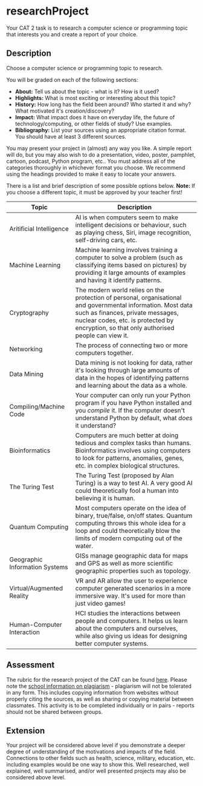 # researchProject		
Your CAT 2 task is to research a computer science or programming topic that interests you and create a report of your choice.
	
## Description		
Choose a computer science or programming topic to research.
		
You will be graded on each of the following sections:	
- **About:** Tell us about the topic - what is it? How is it used?	
- **Highlights:** What is most exciting or interesting about this topic?
- **History:** How long has the field been around? Who started it and why? What motivated it's creation/discovery?
- **Impact:** What impact does it have on everyday life, the future of technology/computing, or other fields of study? Use examples.	
- **Bibliography:** List your sources using an appropriate citation format. You should have at least 3 different sources.

You may present your project in (almost) any way you like. A simple report will do, but you may also wish to do a presentation, video, poster, pamphlet, cartoon, podcast, Python program, etc.. You must address all of the categories thoroughly in whichever format you choose. We recommend using the headings provided to make it easy to locate your answers.
	
There is a list and brief description of some possible options below. **Note:** If you choose a different topic, it must be approved by your teacher first!

| Topic  | Description  |	
|---|---|	
| Aritificial Intelligence  | AI is when computers seem to make intelligent decisions or behaviour, such as playing chess, Siri, image recognition, self-driving cars, etc.   |	
| Machine Learning  | Machine learning involves training a computer to solve a problem (such as classifying items based on pictures) by providing it large amounts of examples and having it identify patterns.  |	
| Cryptography  | The modern world relies on the protection of personal, organisational and governmental information. Most data such as finances, private messages, nuclear codes, etc. is protected by encryption, so that only authorised people can view it.  |	
| Networking  | The process of connecting two or more computers together.  |	
| Data Mining  | Data mining is not looking for data, rather it's looking through large amounts of data in the hopes of identifying patterns and learning about the data as a whole.  |
| Compiling/Machine Code  | Your computer can only run your Python program if you have Python installed and you *compile* it. If the computer doesn't understand Python by default, what *does* it understand?  |	
| Bioinformatics  | Computers are much better at doing tedious and complex tasks than humans. Bioinformatics involves using computers to look for patterns, anomalies, genes, etc. in complex biological structures.  |
| The Turing Test  | The Turing Test (proposed by Alan Turing) is a way to test AI. A very good AI could theoretically fool a human into believing it is human.  |	
| Quantum Computing  | Most computers operate on the idea of binary, true/false, on/off states. Quantum computing throws this whole idea for a loop and could theoretically blow the limits of modern computing out of the water.  |
| Geographic Information Systems  | GISs manage geographic data for maps and GPS as well as more scientific geographic properties such as topology.  |
| Virtual/Augmented Reality  | VR and AR allow the user to experience computer generated scenarios in a more immersive way. It's used for more than just video games!  |
| Human-Computer Interaction  | HCI studies the interactions between people and computers. It helps us learn about the computers and ourselves, while also giving us ideas for designing better computer systems.  |

## Assessment
The rubric for the research project of the CAT can be found [here](../researchRubric.pdf).
Please note the [school information on plagiarism](http://schoolbox.nhs.vic.edu.au/homepage/14767) - plagiarism will not be tolerated in any form. This includes copying information from websites without properly citing the sources, as well as sharing or copying material between classmates. This activity is to be completed individually or in pairs - reports should not be shared between groups.

## Extension
Your project will be considered above level if you demonstrate a deeper degree of understanding of the motivations and impacts of the field. Connections to other fields such as health, science, military, education, etc. including examples would be one way to show this. Well researched, well explained, well summarised, and/or well presented projects may also be considered above level.

